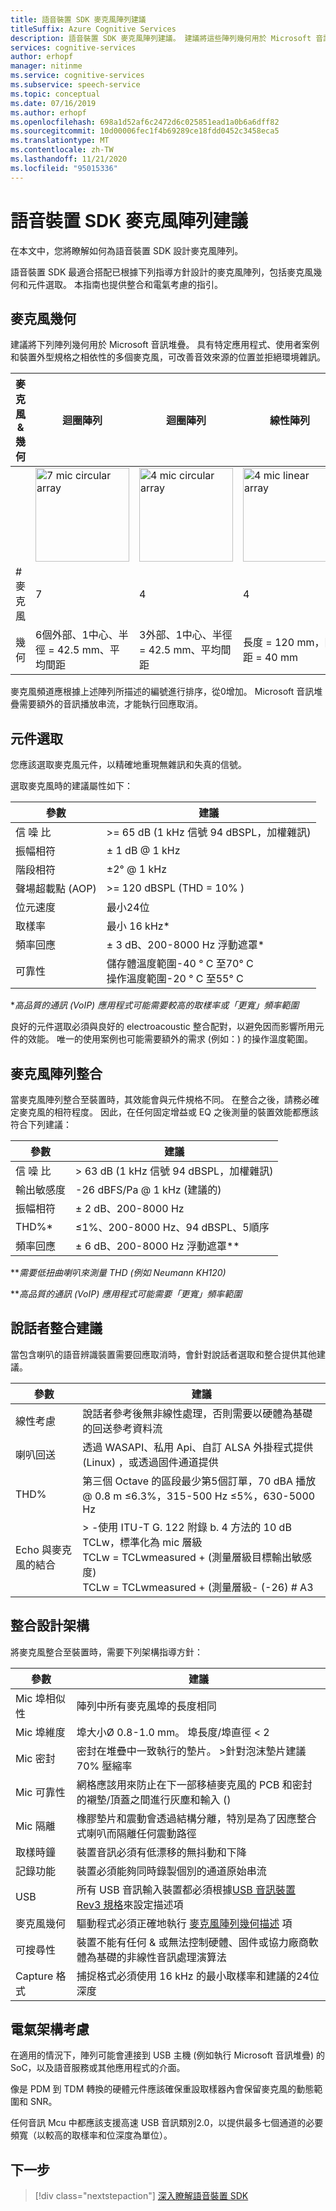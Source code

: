 ```yaml
---
title: 語音裝置 SDK 麥克風陣列建議
titleSuffix: Azure Cognitive Services
description: 語音裝置 SDK 麥克風陣列建議。 建議將這些陣列幾何用於 Microsoft 音訊堆疊。
services: cognitive-services
author: erhopf
manager: nitinme
ms.service: cognitive-services
ms.subservice: speech-service
ms.topic: conceptual
ms.date: 07/16/2019
ms.author: erhopf
ms.openlocfilehash: 698a1d52af6c2472d6c025851ead1a0b6a6dff82
ms.sourcegitcommit: 10d00006fec1f4b69289ce18fdd0452c3458eca5
ms.translationtype: MT
ms.contentlocale: zh-TW
ms.lasthandoff: 11/21/2020
ms.locfileid: "95015336"
---
```

# <a name="speech-devices-sdk-microphone-array-recommendations"></a>語音裝置 SDK 麥克風陣列建議

在本文中，您將瞭解如何為語音裝置 SDK 設計麥克風陣列。

語音裝置 SDK 最適合搭配已根據下列指導方針設計的麥克風陣列，包括麥克風幾何和元件選取。 本指南也提供整合和電氣考慮的指引。

## <a name="microphone-geometry"></a>麥克風幾何

建議將下列陣列幾何用於 Microsoft 音訊堆疊。 具有特定應用程式、使用者案例和裝置外型規格之相依性的多個麥克風，可改善音效來源的位置並拒絕環境雜訊。

| 麥克風 & 幾何 | 迴圈陣列 | 迴圈陣列 | 線性陣列 | 線性陣列 |
| --- | -------------- | --- | ------------ | --- |
|     | <img src="media/speech-devices-sdk/7-mic-c.png" alt="7 mic circular array" width="150"/> | <img src="media/speech-devices-sdk/4-mic-c.png" alt="4 mic circular array" width="150"/> | <img src="media/speech-devices-sdk/4-mic-l.png" alt="4 mic linear array" width="150"/> | <img src="media/speech-devices-sdk/2-mic-l.png" alt="2 mic linear array" width="150"/> |
| \# 麥克風 | 7 | 4 | 4 | 2 |
| 幾何 | 6個外部、1中心、半徑 = 42.5 mm、平均間距 | 3外部、1中心、半徑 = 42.5 mm、平均間距 | 長度 = 120 mm，間距 = 40 mm | 間距 = 40 mm |

麥克風頻道應根據上述陣列所描述的編號進行排序，從0增加。 Microsoft 音訊堆疊需要額外的音訊播放串流，才能執行回應取消。

## <a name="component-selection"></a>元件選取

您應該選取麥克風元件，以精確地重現無雜訊和失真的信號。

選取麥克風時的建議屬性如下：

| 參數 | 建議 |
| --------- | ----------- |
| 信 噪 比 | \>= 65 dB (1 kHz 信號 94 dBSPL，加權雜訊)  |
| 振幅相符 | ± 1 dB @ 1 kHz |
| 階段相符 | ±2° @ 1 kHz |
| 聲場超載點 (AOP)  | \>= 120 dBSPL (THD = 10% )  |
| 位元速度 | 最小24位 |
| 取樣率 | 最小 16 kHz\* |
| 頻率回應 | ± 3 dB、200-8000 Hz 浮動遮罩\* |
| 可靠性 | 儲存體溫度範圍-40 ° C 至70° C<br />操作溫度範圍-20 ° C 至55° C |

\*_高品質的通訊 (VoIP) 應用程式可能需要較高的取樣率或「更寬」頻率範圍_

良好的元件選取必須與良好的 electroacoustic 整合配對，以避免因而影響所用元件的效能。 唯一的使用案例也可能需要額外的需求 (例如：) 的操作溫度範圍。

## <a name="microphone-array-integration"></a>麥克風陣列整合

當麥克風陣列整合至裝置時，其效能會與元件規格不同。 在整合之後，請務必確定麥克風的相符程度。 因此，在任何固定增益或 EQ 之後測量的裝置效能都應該符合下列建議：

| 參數          | 建議                                        |
| ------------------ | -------------------------------------------------- |
| 信 噪 比                | \> 63 dB (1 kHz 信號 94 dBSPL，加權雜訊)  |
| 輸出敏感度 | -26 dBFS/Pa @ 1 kHz (建議的)                   |
| 振幅相符 | ± 2 dB、200-8000 Hz                                |
| THD%\*             | ≤1%、200-8000 Hz、94 dBSPL、5順序             |
| 頻率回應 | ± 6 dB、200-8000 Hz 浮動遮罩\*\*              |

\*\*_需要低扭曲喇叭來測量 THD (例如 Neumann KH120)_

\*\*_高品質的通訊 (VoIP) 應用程式可能需要「更寬」頻率範圍_

## <a name="speaker-integration-recommendations"></a>說話者整合建議

當包含喇叭的語音辨識裝置需要回應取消時，會針對說話者選取和整合提供其他建議。

| 參數 | 建議 |
| --------- | ----------- |
| 線性考慮 | 說話者參考後無非線性處理，否則需要以硬體為基礎的回送參考資料流 |
| 喇叭回送 | 透過 WASAPI、私用 Api、自訂 ALSA 外掛程式提供 (Linux) ，或透過固件通道提供 |
| THD% | 第三個 Octave 的區段最少第5個訂單，70 dBA 播放 @ 0.8 m ≤6.3%，315-500 Hz ≤5%，630-5000 Hz |
| Echo 與麥克風的結合 | \> -使用 ITU-T G. 122 附錄 b. 4 方法的 10 dB TCLw，標準化為 mic 層級<br />TCLw = TCLwmeasured \+ (測量層級目標輸出敏感度) <br />TCLw = TCLwmeasured \+ (測量層級- (-26) # A3 |

## <a name="integration-design-architecture"></a>整合設計架構

將麥克風整合至裝置時，需要下列架構指導方針：

| 參數 | 建議 |
| --------- | -------------- |
| Mic 埠相似性 | 陣列中所有麥克風埠的長度相同 |
| Mic 埠維度 | 埠大小Ø 0.8-1.0 mm。 埠長度/埠直徑 \< 2 |
| Mic 密封         | 密封在堆疊中一致執行的墊片。 \>針對泡沫墊片建議70% 壓縮率 |
| Mic 可靠性     | 網格應該用來防止在下一部移植麥克風的 PCB 和密封的襯墊/頂蓋之間進行灰塵和輸入 ()  |
| Mic 隔離       | 橡膠墊片和震動會透過結構分離，特別是為了因應整合式喇叭而隔離任何震動路徑 |
| 取樣時鐘      | 裝置音訊必須有低漂移的無抖動和下降 |
| 記錄功能   | 裝置必須能夠同時錄製個別的通道原始串流 |
| USB                 | 所有 USB 音訊輸入裝置都必須根據[USB 音訊裝置 Rev3 規格](https://www.usb.org/document-library/usb-audio-devices-rev-30-and-adopters-agreement)來設定描述項 |
| 麥克風幾何 | 驅動程式必須正確地執行 [麥克風陣列幾何描述](/windows-hardware/drivers/audio/ksproperty-audio-mic-array-geometry) 項 |
| 可搜尋性     | 裝置不能有任何 & 或無法控制硬體、固件或協力廠商軟體為基礎的非線性音訊處理演算法 |
| Capture 格式      | 捕捉格式必須使用 16 kHz 的最小取樣率和建議的24位深度 |

## <a name="electrical-architecture-considerations"></a>電氣架構考慮

在適用的情況下，陣列可能會連接到 USB 主機 (例如執行 Microsoft 音訊堆疊) 的 SoC，以及語音服務或其他應用程式的介面。

像是 PDM 到 TDM 轉換的硬體元件應該確保重設取樣器內會保留麥克風的動態範圍和 SNR。

任何音訊 Mcu 中都應該支援高速 USB 音訊類別2.0，以提供最多七個通道的必要頻寬（以較高的取樣率和位深度為單位）。

## <a name="next-steps"></a>下一步

> [!div class="nextstepaction"]
> [深入瞭解語音裝置 SDK](speech-devices-sdk.md)